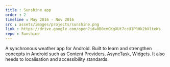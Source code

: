 ```yaml
---
title : Sunshine app
order : 2
timeline : May 2016 - Nov 2016
src : assets/images/projects/sunshine.png
link : https://drive.google.com/open?id=0B0cmCKgXUt7ccU1PRHk2bXlteWs
repo : Sunshine
---
```


A synchronous weather app for Android. Built to learn and strengthen concepts in Android such as Content Providers, AsyncTask, Widgets. It also heeds to localisation and accessibility standards.